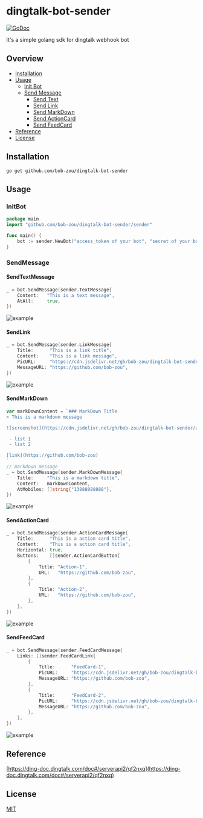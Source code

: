 # dingtalk-bot-sender
[![GoDoc](https://godoc.org/github.com/bob-zou/dingtalk-bot-sender/sender?status.svg)](https://pkg.go.dev/github.com/bob-zou/dingtalk-bot-sender/sender?tab=doc)

It's a simple golang sdk for dingtalk webhook bot

## Overview
* [Installation](#Installation)
* [Usage](#Usage)
    * [Init Bot](#InitBot)
    * [Send Message](#SendMessage)
        * [Send Text](#SendTextMessage)
        * [Send Link](#SendLink)
        * [Send MarkDown](#SendMarkDown)
        * [Send ActionCard](#SendActionCard)
        * [Send FeedCard](#SendFeedCard)
* [Reference](#Reference)
* [License](#License)

## Installation
```
go get github.com/bob-zou/dingtalk-bot-sender
```

## Usage
### InitBot
```go
package main
import "github.com/bob-zou/dingtalk-bot-sender/sender"

func main() {
	bot := sender.NewBot("access_token of your bot", "secret of your bot")
}
```
### SendMessage
#### SendTextMessage
```go
_ = bot.SendMessage(sender.TextMessage{
    Content:   "This is a text message",
    AtAll:     true,
})
```
![example](https://cdn.jsdelivr.net/gh/bob-zou/dingtalk-bot-sender/assets/text.png)
#### SendLink
```go
_ = bot.SendMessage(sender.LinkMessage{
    Title:      "This is a link title",
    Content:    "This is a link message",
    PicURL:     "https://cdn.jsdelivr.net/gh/bob-zou/dingtalk-bot-sender/assets/pic-2.png",
    MessageURL: "https://github.com/bob-zou",
})
```
![example](https://cdn.jsdelivr.net/gh/bob-zou/dingtalk-bot-sender/assets/link.png)
#### SendMarkDown
```go
var markDownContent = `### MarkDown Title
> This is a markdown message

![screenshot](https://cdn.jsdelivr.net/gh/bob-zou/dingtalk-bot-sender/assets/pic-1.png)

 - list 1
 - list 2

[link](https://github.com/bob-zou)
`
// markdown message
_ = bot.SendMessage(sender.MarkDownMessage{
    Title:     "This is a markdown title",
    Content:   markDownContent,
    AtMobiles: []string{"13888888888"},
})
```
![example](https://cdn.jsdelivr.net/gh/bob-zou/dingtalk-bot-sender/assets/markdown.png)
#### SendActionCard
```go
_ = bot.SendMessage(sender.ActionCardMessage{
    Title:      "This is a action card title",
    Content:    "This is a action card title",
    Horizontal: true,
    Buttons:    []sender.ActionCardButton{
        {
            Title: "Action-1",
            URL:   "https://github.com/bob-zou",
        },
        {
            Title: "Action-2",
            URL:   "https://github.com/bob-zou",
        },
    },
})
```
![example](https://cdn.jsdelivr.net/gh/bob-zou/dingtalk-bot-sender/assets/action-card.png)
#### SendFeedCard
```go
_ = bot.SendMessage(sender.FeedCardMessage{
    Links: []sender.FeedCardLink{
        {
            Title:      "FeedCard-1",
            PicURL:     "https://cdn.jsdelivr.net/gh/bob-zou/dingtalk-bot-sender/assets/pic-2.png",
            MessageURL: "https://github.com/bob-zou",
        },
        {
            Title:      "FeedCard-2",
            PicURL:     "https://cdn.jsdelivr.net/gh/bob-zou/dingtalk-bot-sender/assets/pic-1.png",
            MessageURL: "https://github.com/bob-zou",
        },
    },
})
```
![example](https://cdn.jsdelivr.net/gh/bob-zou/dingtalk-bot-sender/assets/feed-card.png)

## Reference
[https://ding-doc.dingtalk.com/doc#/serverapi2/qf2nxq](https://ding-doc.dingtalk.com/doc#/serverapi2/qf2nxq)

## License
[MIT](https://opensource.org/licenses/MIT)
